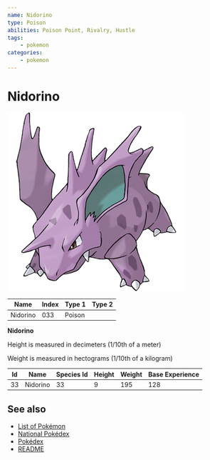 ```yaml
---
name: Nidorino
type: Poison
abilities: Poison Point, Rivalry, Hustle
tags:
    - pokemon
categories:
    - pokemon
---
```


# Nidorino


![Nidorino](images/033.png)

| **Name** | **Index** | **Type 1** | **Type 2** |
|----|----|----|----|
| Nidorino | 033 | Poison  |  |

**Nidorino** 


Height is measured in decimeters (1/10th of a meter)

Weight is measured in hectograms (1/10th of a kilogram)

| **Id** | **Name** | **Species Id** | **Height** | **Weight** | **Base Experience** |
|--------|----------|----------------|------------|------------|---------------------|
| 33 | Nidorino | 33 | 9 | 195 | 128 |


## See also

- [List of Pokémon](../pokemon.md)
- [National Pokédex](../national_pokedex.md)
- [Pokédex](../pokedex.md)
- [README](../README.md)
